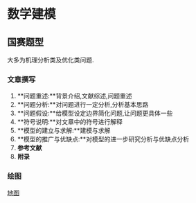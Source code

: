 # 数学建模

## 国赛题型

大多为机理分析类及优化类问题.

### 文章撰写

1. **问题重述:**背景介绍,文献综述,问题重述
2. **问题分析:**对问题进行一定分析,分析基本思路
3. **问题假设:**给模型设定边界简化问题,让问题更具体一些
4. **符号说明:**对文章中的符号进行解释
5. **模型的建立与求解:**建模与求解
6. **模型的推广与优缺点:**对模型的进一步研究分析与优缺点分析
7. **参考文献**
8. **附录**

### 绘图

[地图](\Draw\地图.md)
